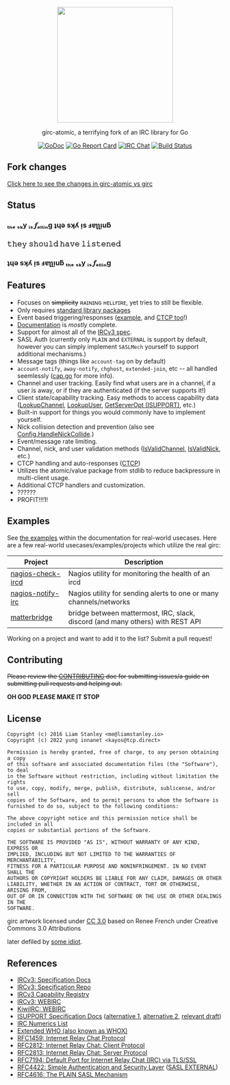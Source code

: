 <p align="center"><a href="https://tcp.ac/i/G5OTn" target="_blank"><img width="270" src="https://tcp.ac/i/G5OTn"></a></p>
<p align="center">girc-atomic, a terrifying fork of an IRC library for Go</p>
<p align="center">
  <a href="https://godoc.org/github.com/yunginnanet/girc-atomic"><img src="https://godoc.org/github.com/yunginnanet/girc-atomic?status.png" alt="GoDoc"></a>
  <a href="https://goreportcard.com/report/github.com/yunginnanet/girc-atomic"><img src="https://goreportcard.com/badge/github.com/yunginnanet/girc-atomic" alt="Go Report Card"></a>
  <a href="ircs://ircd.chat:6697/#tcpdirect"><img src="https://img.shields.io/badge/ircd.chat-%23tcpdirect-blue.svg" alt="IRC Chat"></a>
  <a href="https://github.com/yunginnanet/girc-atomic/actions/workflows/go.yml"><img src="https://github.com/yunginnanet/girc-atomic/actions/workflows/go.yml/badge.svg?branch=master" alt="Build Status"></a>
</p>

## Fork changes

[Click here to see the changes in girc-atomic vs girc](https://github.com/lrstanley/girc/compare/master...yunginnanet:master)

## Status

### ₜₕₑ ₛₖy ᵢₛ 𝆑ₐₗₗᵢₙg ʇɥǝ sʞʎ ᴉs ⅎɐʅʅᴉuƃ
### 𝚝𝚑𝚎𝚢 𝚜𝚑𝚘𝚞𝚕𝚍 𝚑𝚊𝚟𝚎 𝚕𝚒𝚜𝚝𝚎𝚗𝚎𝚍
### ʇɥǝ sʞʎ ᴉs ⅎɐʅʅᴉuƃ ₜₕₑ ₛₖy ᵢₛ 𝆑ₐₗₗᵢₙg 

## Features

- Focuses on ~~simplicity~~ ʀᴀɪɴɪɴɢ ʜᴇʟʟғɪʀᴇ, yet tries to still be flexible.
- Only requires [standard library packages](https://godoc.org/github.com/yunginnanet/girc-atomic?imports)
- Event based triggering/responses ([example](https://godoc.org/github.com/yunginnanet/girc-atomic#ex-package--Commands), and [CTCP too](https://godoc.org/github.com/yunginnanet/girc-atomic#Commands.SendCTCP)!)
- [Documentation](https://godoc.org/github.com/yunginnanet/girc-atomic) is _mostly_ complete.
- Support for almost all of the [IRCv3 spec](http://ircv3.net/software/libraries.html).
- SASL Auth (currently only `PLAIN` and `EXTERNAL` is support by default,
  however you can simply implement `SASLMech` yourself to support additional
  mechanisms.)
- Message tags (things like `account-tag` on by default)
- `account-notify`, `away-notify`, `chghost`, `extended-join`, etc -- all handled seemlessly ([cap.go](https://github.com/yunginnanet/girc-atomic/blob/master/cap.go) for more info).
- Channel and user tracking. Easily find what users are in a channel, if a
  user is away, or if they are authenticated (if the server supports it!)
- Client state/capability tracking. Easy methods to access capability data ([LookupChannel](https://godoc.org/github.com/yunginnanet/girc-atomic#Client.LookupChannel), [LookupUser](https://godoc.org/github.com/yunginnanet/girc-atomic#Client.LookupUser), [GetServerOpt (ISUPPORT)](https://godoc.org/github.com/yunginnanet/girc-atomic#Client.GetServerOpt), etc.)
- Built-in support for things you would commonly have to implement yourself.
- Nick collision detection and prevention (also see [Config.HandleNickCollide](https://godoc.org/github.com/yunginnanet/girc-atomic#Config).)
- Event/message rate limiting.
- Channel, nick, and user validation methods ([IsValidChannel](https://godoc.org/github.com/yunginnanet/girc-atomic#IsValidChannel), [IsValidNick](https://godoc.org/github.com/yunginnanet/girc-atomic#IsValidNick), etc.)
- CTCP handling and auto-responses ([CTCP](https://godoc.org/github.com/yunginnanet/girc-atomic#CTCP))
- Utilizes the atomic/value package from stdlib to reduce backpressure in multi-client usage.
- Additional CTCP handlers and customization.
- ??????
- PROFIT!!!1!

## Examples

See [the examples](https://godoc.org/github.com/yunginnanet/girc-atomic#example-package--Bare)
within the documentation for real-world usecases. Here are a few real-world
usecases/examples/projects which utilize the real girc:

| Project | Description |
| --- | --- |
| [nagios-check-ircd](https://github.com/lrstanley/nagios-check-ircd) | Nagios utility for monitoring the health of an ircd |
| [nagios-notify-irc](https://github.com/lrstanley/nagios-notify-irc) | Nagios utility for sending alerts to one or many channels/networks |
| [matterbridge](https://github.com/42wim/matterbridge) | bridge between mattermost, IRC, slack, discord (and many others) with REST API |

Working on a project and want to add it to the list? Submit a pull request!

## Contributing

~~Please review the [CONTRIBUTING](CONTRIBUTING.md) doc for submitting issues/a guide
on submitting pull requests and helping out.~~

**OH GOD PLEASE MAKE IT STOP**


## License

    Copyright (c) 2016 Liam Stanley <me@liamstanley.io>
    Copyright (c) 2022 yung innanet <kayos@tcp.direct>

    Permission is hereby granted, free of charge, to any person obtaining a copy
    of this software and associated documentation files (the "Software"), to deal
    in the Software without restriction, including without limitation the rights
    to use, copy, modify, merge, publish, distribute, sublicense, and/or sell
    copies of the Software, and to permit persons to whom the Software is
    furnished to do so, subject to the following conditions:

    The above copyright notice and this permission notice shall be included in all
    copies or substantial portions of the Software.

    THE SOFTWARE IS PROVIDED "AS IS", WITHOUT WARRANTY OF ANY KIND, EXPRESS OR
    IMPLIED, INCLUDING BUT NOT LIMITED TO THE WARRANTIES OF MERCHANTABILITY,
    FITNESS FOR A PARTICULAR PURPOSE AND NONINFRINGEMENT. IN NO EVENT SHALL THE
    AUTHORS OR COPYRIGHT HOLDERS BE LIABLE FOR ANY CLAIM, DAMAGES OR OTHER
    LIABILITY, WHETHER IN AN ACTION OF CONTRACT, TORT OR OTHERWISE, ARISING FROM,
    OUT OF OR IN CONNECTION WITH THE SOFTWARE OR THE USE OR OTHER DEALINGS IN THE
    SOFTWARE.

girc artwork licensed under [CC 3.0](http://creativecommons.org/licenses/by/3.0/) based on Renee French under Creative Commons 3.0 Attributions

later defiled by [some idiot](https://github.com/yunginnanet).

## References

   * [IRCv3: Specification Docs](http://ircv3.net/irc/)
   * [IRCv3: Specification Repo](https://github.com/ircv3/ircv3-specifications)
   * [IRCv3 Capability Registry](http://ircv3.net/registry.html)
   * [IRCv3: WEBIRC](https://ircv3.net/specs/extensions/webirc.html)
   * [KiwiIRC: WEBIRC](https://kiwiirc.com/docs/webirc)
   * [ISUPPORT Specification Docs](http://www.irc.org/tech_docs/005.html) ([alternative 1](http://defs.ircdocs.horse/defs/isupport.html), [alternative 2](https://github.com/grawity/irc-docs/blob/master/client/RPL_ISUPPORT/draft-hardy-irc-isupport-00.txt), [relevant draft](http://www.irc.org/tech_docs/draft-brocklesby-irc-isupport-03.txt))
   * [IRC Numerics List](http://defs.ircdocs.horse/defs/numerics.html)
   * [Extended WHO (also known as WHOX)](https://github.com/quakenet/snircd/blob/master/doc/readme.who)
   * [RFC1459: Internet Relay Chat Protocol](https://tools.ietf.org/html/rfc1459)
   * [RFC2812: Internet Relay Chat: Client Protocol](https://tools.ietf.org/html/rfc2812)
   * [RFC2813: Internet Relay Chat: Server Protocol](https://tools.ietf.org/html/rfc2813)
   * [RFC7194: Default Port for Internet Relay Chat (IRC) via TLS/SSL](https://tools.ietf.org/html/rfc7194)
   * [RFC4422: Simple Authentication and Security Layer](https://tools.ietf.org/html/rfc4422) ([SASL EXTERNAL](https://tools.ietf.org/html/rfc4422#appendix-A))
   * [RFC4616: The PLAIN SASL Mechanism](https://tools.ietf.org/html/rfc4616)
